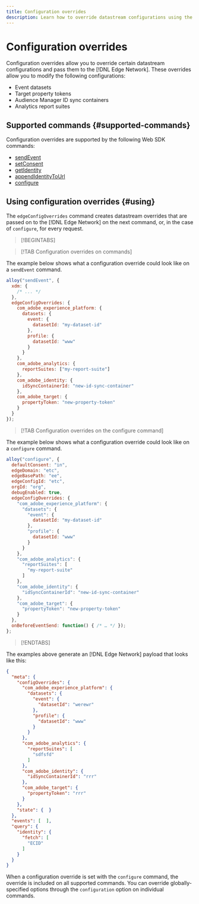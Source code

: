 ```yaml
---
title: Configuration overrides
description: Learn how to override datastream configurations using the Web SDK.
---
```


# Configuration overrides

Configuration overrides allow you to override certain datastream configurations and pass them to the [!DNL Edge Network]. These overrides allow you to modify the following configurations:

* Event datasets
* Target property tokens
* Audience Manager ID sync containers
* Analytics report suites

## Supported commands {#supported-commands}

Configuration overrides are supported by the following Web SDK commands:

* [sendEvent](tracking-events.md)
* [setConsent](../consent/iab-tcf/overview.md)
* [getIdentity](../identity/overview.md)
* [appendIdentityToUrl](../identity/id-sharing.md#cross-domain-sharing)
* [configure](configuring-the-sdk.md)

## Using configuration overrides {#using}

The `edgeConfigOverrides` command creates datastream overrides that are passed on to the [!DNL Edge Network] on the next command, or, in the case of `configure`, for every request.


>[!BEGINTABS]

>[!TAB Configuration overrides on commands]

The example below shows what a configuration override could look like on a `sendEvent` command.

```js
alloy("sendEvent", {
  xdm: {
    /* ... */
  },
  edgeConfigOverrides: {
    com_adobe_experience_platform: {
      datasets: {
        event: {
          datasetId: "my-dataset-id"
        },
        profile: {
          datasetId: "www"
        }
      }
    },
    com_adobe_analytics: {
      reportSuites: ["my-report-suite"]
    },
    com_adobe_identity: {
      idSyncContainerId: "new-id-sync-container"
    },
    com_adobe_target: {
      propertyToken: "new-property-token"
    }
  }
});
```

>[!TAB Configuration overrides on the configure command]

The example below shows what a configuration override could look like on a `configure` command.

```js
alloy("configure", {
  defaultConsent: "in",
  edgeDomain: "etc",
  edgeBasePath: "ee",
  edgeConfigId: "etc",
  orgId: "org",
  debugEnabled: true,
  edgeConfigOverrides: {
    "com_adobe_experience_platform": {
      "datasets": {
        "event": { 
          datasetId: "my-dataset-id"
        },
        "profile": { 
          datasetId: "www"
        }
      }
    },
    "com_adobe_analytics": {
      "reportSuites": [
        "my-report-suite"
      ]
    },
    "com_adobe_identity": {
      "idSyncContainerId": "new-id-sync-container"
    },
    "com_adobe_target": {
      "propertyToken": "new-property-token"
    }
  },
  onBeforeEventSend: function() { /* … */ });
};
```

>[!ENDTABS]

The examples above generate an [!DNL Edge Network] payload that looks like this:

```json
{
  "meta": {
    "configOverrides": {
      "com_adobe_experience_platform": {
        "datasets": {
          "event": {
            "datasetId": "werewr"
          },
          "profile": {
            "datasetId": "www"
          }
        }
      },
      "com_adobe_analytics": {
        "reportSuites": [
          "sdfsfd"
        ]
      },
      "com_adobe_identity": {
        "idSyncContainerId": "rrr"
      },
      "com_adobe_target": {
        "propertyToken": "rrr"
      }
    },
    "state": {  }
  },
  "events": [  ],
  "query": {
    "identity": {
      "fetch": [
        "ECID"
      ]
    }
  }
}
```

When a configuration override is set with the `configure` command, the override is included on all supported commands. You can override globally-specified options through the `configuration` option on individual commands.

